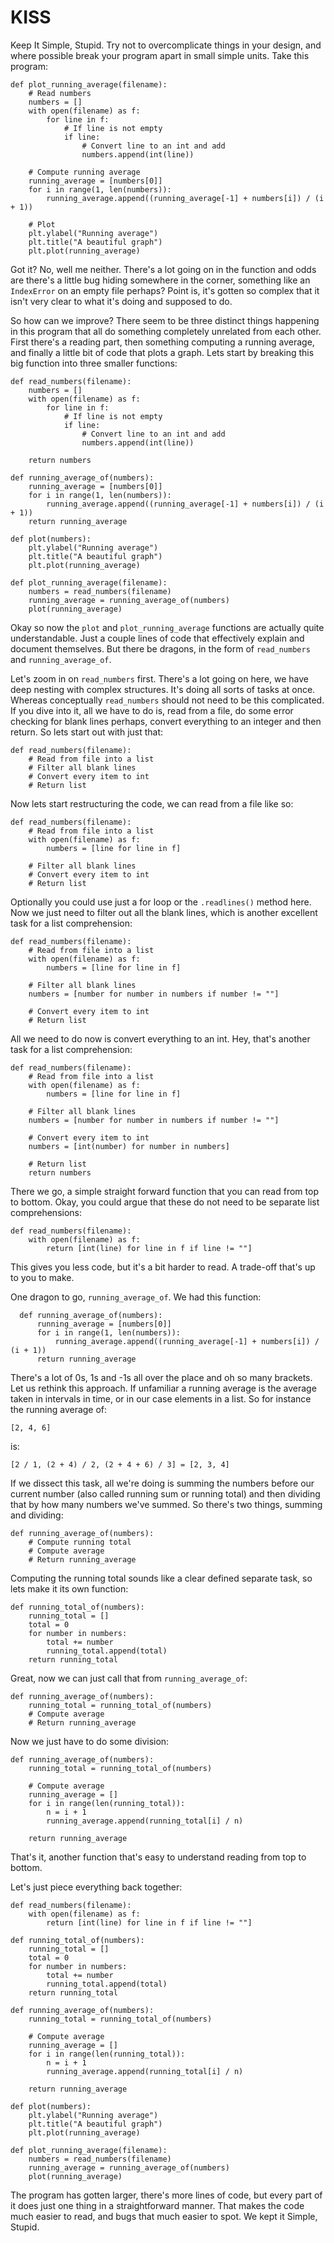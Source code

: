 # KISS

Keep It Simple, Stupid. Try not to overcomplicate things in your design, and where possible break your program apart in small simple units. Take this program:

    def plot_running_average(filename):
        # Read numbers
        numbers = []
        with open(filename) as f:
            for line in f:
                # If line is not empty
                if line:
                    # Convert line to an int and add
                    numbers.append(int(line))

        # Compute running average
        running_average = [numbers[0]]
        for i in range(1, len(numbers)):
            running_average.append((running_average[-1] + numbers[i]) / (i + 1))

        # Plot
        plt.ylabel("Running average")
        plt.title("A beautiful graph")
        plt.plot(running_average)


Got it? No, well me neither. There's a lot going on in the function and odds are there's a little bug hiding somewhere in the corner, something like an `IndexError` on an empty file perhaps? Point is, it's gotten so complex that it isn't very clear to what it's doing and supposed to do.

So how can we improve? There seem to be three distinct things happening in this program that all do something completely unrelated from each other. First there's a reading part, then something computing a running average, and finally a little bit of code that plots a graph. Lets start by breaking this big function into three smaller functions:


    def read_numbers(filename):
        numbers = []
        with open(filename) as f:
            for line in f:
                # If line is not empty
                if line:
                    # Convert line to an int and add
                    numbers.append(int(line))

        return numbers

    def running_average_of(numbers):
        running_average = [numbers[0]]
        for i in range(1, len(numbers)):
            running_average.append((running_average[-1] + numbers[i]) / (i + 1))
        return running_average

    def plot(numbers):
        plt.ylabel("Running average")
        plt.title("A beautiful graph")
        plt.plot(running_average)

    def plot_running_average(filename):
        numbers = read_numbers(filename)
        running_average = running_average_of(numbers)
        plot(running_average)

Okay so now the `plot` and `plot_running_average` functions are actually quite understandable. Just a couple lines of code that effectively explain and document themselves. But there be dragons, in the form of `read_numbers` and `running_average_of`.

Let's zoom in on `read_numbers` first. There's a lot going on here, we have deep nesting with complex structures. It's doing all sorts of tasks at once. Whereas conceptually `read_numbers` should not need to be this complicated. If you dive into it, all we have to do is, read from a file, do some error checking for blank lines perhaps, convert everything to an integer and then return. So lets start out with just that:

    def read_numbers(filename):
        # Read from file into a list
        # Filter all blank lines
        # Convert every item to int
        # Return list

Now lets start restructuring the code, we can read from a file like so:

    def read_numbers(filename):
        # Read from file into a list
        with open(filename) as f:
            numbers = [line for line in f]

        # Filter all blank lines
        # Convert every item to int
        # Return list

Optionally you could use just a for loop or the `.readlines()` method here. Now we just need to filter out all the blank lines, which is another excellent task for a list comprehension:

    def read_numbers(filename):
        # Read from file into a list
        with open(filename) as f:
            numbers = [line for line in f]

        # Filter all blank lines
        numbers = [number for number in numbers if number != ""]

        # Convert every item to int
        # Return list

All we need to do now is convert everything to an int. Hey, that's another task for a list comprehension:

    def read_numbers(filename):
        # Read from file into a list
        with open(filename) as f:
            numbers = [line for line in f]

        # Filter all blank lines
        numbers = [number for number in numbers if number != ""]

        # Convert every item to int
        numbers = [int(number) for number in numbers]

        # Return list
        return numbers

There we go, a simple straight forward function that you can read from top to bottom. Okay, you could argue that these do not need to be separate list comprehensions:

    def read_numbers(filename):
        with open(filename) as f:
            return [int(line) for line in f if line != ""]

This gives you less code, but it's a bit harder to read. A trade-off that's up to you to make.

One dragon to go, `running_average_of`. We had this function:

      def running_average_of(numbers):
          running_average = [numbers[0]]
          for i in range(1, len(numbers)):
              running_average.append((running_average[-1] + numbers[i]) / (i + 1))
          return running_average

There's a lot of 0s, 1s and -1s all over the place and oh so many brackets. Let us rethink this approach. If unfamiliar a running average is the average taken in intervals in time, or in our case elements in a list. So for instance the running average of:

    [2, 4, 6]

is:

    [2 / 1, (2 + 4) / 2, (2 + 4 + 6) / 3] = [2, 3, 4]

If we dissect this task, all we're doing is summing the numbers before our current number (also called running sum or running total) and then dividing that by how many numbers we've summed. So there's two things, summing and dividing:

    def running_average_of(numbers):
        # Compute running total
        # Compute average
        # Return running_average

Computing the running total sounds like a clear defined separate task, so lets make it its own function:

    def running_total_of(numbers):
        running_total = []
        total = 0
        for number in numbers:
            total += number
            running_total.append(total)
        return running_total

Great, now we can just call that from `running_average_of`:

    def running_average_of(numbers):
        running_total = running_total_of(numbers)
        # Compute average
        # Return running_average

Now we just have to do some division:

    def running_average_of(numbers):
        running_total = running_total_of(numbers)

        # Compute average
        running_average = []
        for i in range(len(running_total)):
            n = i + 1
            running_average.append(running_total[i] / n)

        return running_average

That's it, another function that's easy to understand reading from top to bottom.

Let's just piece everything back together:

    def read_numbers(filename):
        with open(filename) as f:
            return [int(line) for line in f if line != ""]

    def running_total_of(numbers):
        running_total = []
        total = 0
        for number in numbers:
            total += number
            running_total.append(total)
        return running_total

    def running_average_of(numbers):
        running_total = running_total_of(numbers)

        # Compute average
        running_average = []
        for i in range(len(running_total)):
            n = i + 1
            running_average.append(running_total[i] / n)

        return running_average

    def plot(numbers):
        plt.ylabel("Running average")
        plt.title("A beautiful graph")
        plt.plot(running_average)

    def plot_running_average(filename):
        numbers = read_numbers(filename)
        running_average = running_average_of(numbers)
        plot(running_average)

The program has gotten larger, there's more lines of code, but every part of it does just one thing in a straightforward manner. That makes the code much easier to read, and bugs that much easier to spot. We kept it Simple, Stupid.
